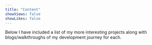 ```yaml
---
title: "Content"
showViews: false
showLikes: false
---
```


Below I have included a list of my more interesting projects along with blogs/walkthroughs of my development journey for each.
